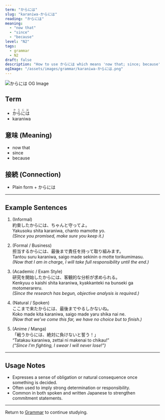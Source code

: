 ```yaml
---
term: "からには"
slug: "karaniwa-からには"
reading: "からには"
meaning:
  - "now that"
  - "since"
  - "because"
level: "N2"
tags:
  - grammar
  - N2
draft: false
description: "How to use からには which means 'now that; since; because' in preparation for the JLPT N2"
ogImage: "/assets/images/grammar/karaniwa-からには.png"
---
```


![からには OG Image](/assets/images/vocab/karaniwa-からには.png)

## Term  
- <ruby>からには<rt>からには</rt></ruby>
- karaniwa

## 意味 (Meaning)
- now that  
- since  
- because

## 接続 (Connection)
- Plain form + からには

---

## Example Sentences

1. (Informal)  
約束した<span class="text-skin-accent">からには</span>、ちゃんと守ってよ。  
Yakusoku shita <span class="text-skin-accent">karaniwa</span>, chanto mamotte yo.  
*(<span class="text-skin-accent">Since</span> you promised, make sure you keep it.)*

2. (Formal / Business)  
担当する<span class="text-skin-accent">からには</span>、最後まで責任を持って取り組みます。  
Tantou suru <span class="text-skin-accent">karaniwa</span>, saigo made sekinin o motte torikumimasu.  
*(<span class="text-skin-accent">Now that</span> I am in charge, I will take full responsibility until the end.)*

3. (Academic / Exam Style)  
研究を開始した<span class="text-skin-accent">からには</span>、客観的な分析が求められる。  
Kenkyuu o kaishi shita <span class="text-skin-accent">karaniwa</span>, kyakkanteki na bunseki ga motomerareru.  
*(<span class="text-skin-accent">Since</span> the research has begun, objective analysis is required.)*

4. (Natural / Spoken)  
ここまで来た<span class="text-skin-accent">からには</span>、最後までやるしかないね。  
Koko made kita <span class="text-skin-accent">karaniwa</span>, saigo made yaru shika nai ne.  
*(<span class="text-skin-accent">Now that</span> we’ve come this far, we have no choice but to finish.)*

5. (Anime / Manga)  
「戦う<span class="text-skin-accent">からには</span>、絶対に負けないと誓う！」  
“Tatakau <span class="text-skin-accent">karaniwa</span>, zettai ni makenai to chikau!”  
*(“<span class="text-skin-accent">Since</span> I’m fighting, I swear I will never lose!”)*

---

## Usage Notes

- Expresses a sense of obligation or natural consequence once something is decided.  
- Often used to imply strong determination or responsibility.  
- Common in both spoken and written Japanese to strengthen commitment statements.

---

Return to [Grammar](/grammar/) to continue studying.
